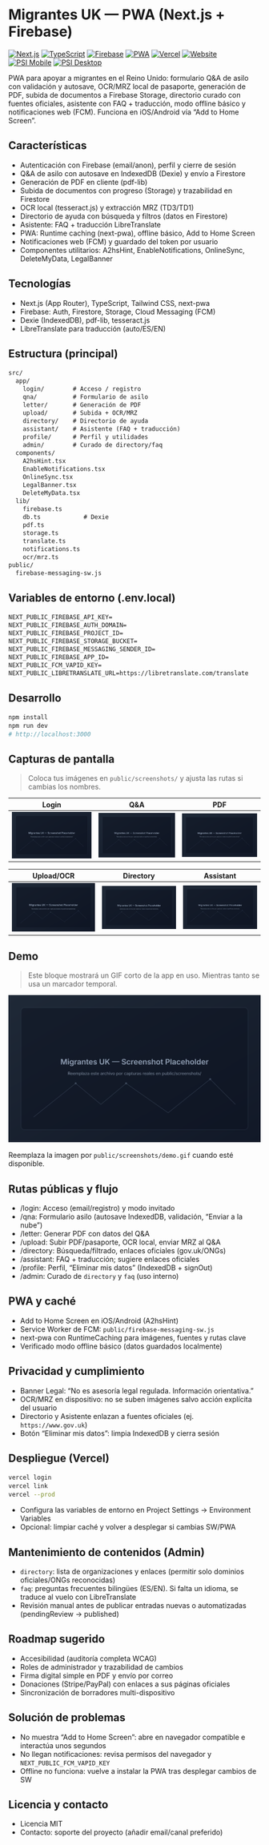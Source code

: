 # Migrantes UK — PWA (Next.js + Firebase)

[![Next.js](https://img.shields.io/badge/Next.js-App%20Router-black?logo=next.js)](https://nextjs.org/docs/app)
[![TypeScript](https://img.shields.io/badge/TypeScript-Strict-blue?logo=typescript)](https://www.typescriptlang.org/)
[![Firebase](https://img.shields.io/badge/Firebase-Web-orange?logo=firebase)](https://firebase.google.com/docs/web)
[![PWA](https://img.shields.io/badge/PWA-Ready-5A0FC8?logo=pwa)](https://web.dev/learn/pwa/)
[![Vercel](https://img.shields.io/badge/Project-Vercel-000?logo=vercel)](https://vercel.com/ganafacils-projects/migrantes-uk-pwa)
[![Website](https://img.shields.io/website?url=https%3A%2F%2Fmigrantes-uk-byeudna9m-ganafacils-projects.vercel.app)](https://migrantes-uk-byeudna9m-ganafacils-projects.vercel.app)
[![PSI Mobile](https://img.shields.io/pagespeed/score/mobile/https/migrantes-uk-byeudna9m-ganafacils-projects.vercel.app?label=PSI%20mobile)](https://pagespeed.web.dev/report?url=https%3A%2F%2Fmigrantes-uk-byeudna9m-ganafacils-projects.vercel.app)
[![PSI Desktop](https://img.shields.io/pagespeed/score/desktop/https/migrantes-uk-byeudna9m-ganafacils-projects.vercel.app?label=PSI%20desktop)](https://pagespeed.web.dev/report?url=https%3A%2F%2Fmigrantes-uk-byeudna9m-ganafacils-projects.vercel.app)

PWA para apoyar a migrantes en el Reino Unido: formulario Q&A de asilo con validación y autosave, OCR/MRZ local de pasaporte, generación de PDF, subida de documentos a Firebase Storage, directorio curado con fuentes oficiales, asistente con FAQ + traducción, modo offline básico y notificaciones web (FCM). Funciona en iOS/Android vía “Add to Home Screen”.

## Características

- Autenticación con Firebase (email/anon), perfil y cierre de sesión
- Q&A de asilo con autosave en IndexedDB (Dexie) y envío a Firestore
- Generación de PDF en cliente (pdf-lib)
- Subida de documentos con progreso (Storage) y trazabilidad en Firestore
- OCR local (tesseract.js) y extracción MRZ (TD3/TD1)
- Directorio de ayuda con búsqueda y filtros (datos en Firestore)
- Asistente: FAQ + traducción LibreTranslate
- PWA: Runtime caching (next-pwa), offline básico, Add to Home Screen
- Notificaciones web (FCM) y guardado del token por usuario
- Componentes utilitarios: A2hsHint, EnableNotifications, OnlineSync, DeleteMyData, LegalBanner

## Tecnologías

- Next.js (App Router), TypeScript, Tailwind CSS, next-pwa
- Firebase: Auth, Firestore, Storage, Cloud Messaging (FCM)
- Dexie (IndexedDB), pdf-lib, tesseract.js
- LibreTranslate para traducción (auto/ES/EN)

## Estructura (principal)

```
src/
  app/
    login/        # Acceso / registro
    qna/          # Formulario de asilo
    letter/       # Generación de PDF
    upload/       # Subida + OCR/MRZ
    directory/    # Directorio de ayuda
    assistant/    # Asistente (FAQ + traducción)
    profile/      # Perfil y utilidades
    admin/        # Curado de directory/faq
  components/
    A2hsHint.tsx
    EnableNotifications.tsx
    OnlineSync.tsx
    LegalBanner.tsx
    DeleteMyData.tsx
  lib/
    firebase.ts
    db.ts            # Dexie
    pdf.ts
    storage.ts
    translate.ts
    notifications.ts
    ocr/mrz.ts
public/
  firebase-messaging-sw.js
```

## Variables de entorno (.env.local)

```env
NEXT_PUBLIC_FIREBASE_API_KEY=
NEXT_PUBLIC_FIREBASE_AUTH_DOMAIN=
NEXT_PUBLIC_FIREBASE_PROJECT_ID=
NEXT_PUBLIC_FIREBASE_STORAGE_BUCKET=
NEXT_PUBLIC_FIREBASE_MESSAGING_SENDER_ID=
NEXT_PUBLIC_FIREBASE_APP_ID=
NEXT_PUBLIC_FCM_VAPID_KEY=
NEXT_PUBLIC_LIBRETRANSLATE_URL=https://libretranslate.com/translate
```

## Desarrollo

```bash
npm install
npm run dev
# http://localhost:3000
```

## Capturas de pantalla

> Coloca tus imágenes en `public/screenshots/` y ajusta las rutas si cambias los nombres.

| Login | Q&A | PDF |
|---|---|---|
| ![Login](public/screenshots/placeholder.svg) | ![Q&A](public/screenshots/placeholder.svg) | ![PDF](public/screenshots/placeholder.svg) |

| Upload/OCR | Directory | Assistant |
|---|---|---|
| ![Upload](public/screenshots/placeholder.svg) | ![Directory](public/screenshots/placeholder.svg) | ![Assistant](public/screenshots/placeholder.svg) |

## Demo

> Este bloque mostrará un GIF corto de la app en uso. Mientras tanto se usa un marcador temporal.

![Demo](public/screenshots/placeholder.svg)

Reemplaza la imagen por `public/screenshots/demo.gif` cuando esté disponible.

## Rutas públicas y flujo

- /login: Acceso (email/registro) y modo invitado
- /qna: Formulario asilo (autosave IndexedDB, validación, “Enviar a la nube”)
- /letter: Generar PDF con datos del Q&A
- /upload: Subir PDF/pasaporte, OCR local, enviar MRZ al Q&A
- /directory: Búsqueda/filtrado, enlaces oficiales (gov.uk/ONGs)
- /assistant: FAQ + traducción; sugiere enlaces oficiales
- /profile: Perfil, “Eliminar mis datos” (IndexedDB + signOut)
- /admin: Curado de `directory` y `faq` (uso interno)

## PWA y caché

- Add to Home Screen en iOS/Android (A2hsHint)
- Service Worker de FCM: `public/firebase-messaging-sw.js`
- next-pwa con RuntimeCaching para imágenes, fuentes y rutas clave
- Verificado modo offline básico (datos guardados localmente)

## Privacidad y cumplimiento

- Banner Legal: “No es asesoría legal regulada. Información orientativa.”
- OCR/MRZ en dispositivo: no se suben imágenes salvo acción explícita del usuario
- Directorio y Asistente enlazan a fuentes oficiales (ej. `https://www.gov.uk`)
- Botón “Eliminar mis datos”: limpia IndexedDB y cierra sesión

## Despliegue (Vercel)

```bash
vercel login
vercel link
vercel --prod
```

- Configura las variables de entorno en Project Settings → Environment Variables
- Opcional: limpiar caché y volver a desplegar si cambias SW/PWA

## Mantenimiento de contenidos (Admin)

- `directory`: lista de organizaciones y enlaces (permitir solo dominios oficiales/ONGs reconocidas)
- `faq`: preguntas frecuentes bilingües (ES/EN). Si falta un idioma, se traduce al vuelo con LibreTranslate
- Revisión manual antes de publicar entradas nuevas o automatizadas (pendingReview → published)

## Roadmap sugerido

- Accesibilidad (auditoría completa WCAG)
- Roles de administrador y trazabilidad de cambios
- Firma digital simple en PDF y envío por correo
- Donaciones (Stripe/PayPal) con enlaces a sus páginas oficiales
- Sincronización de borradores multi-dispositivo

## Solución de problemas

- No muestra “Add to Home Screen”: abre en navegador compatible e interactúa unos segundos
- No llegan notificaciones: revisa permisos del navegador y `NEXT_PUBLIC_FCM_VAPID_KEY`
- Offline no funciona: vuelve a instalar la PWA tras desplegar cambios de SW

## Licencia y contacto

- Licencia MIT
- Contacto: soporte del proyecto (añadir email/canal preferido)
